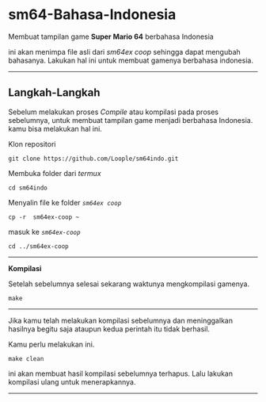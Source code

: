 # sm64-Bahasa-Indonesia

Membuat tampilan game **Super Mario 64** berbahasa Indonesia

ini akan menimpa file asli dari *sm64ex coop* sehingga dapat mengubah bahasanya. Lakukan hal ini untuk membuat gamenya berbahasa indonesia.
__________________________________________________


## Langkah-Langkah

Sebelum melakukan proses *Compile* atau kompilasi pada proses sebelumnya, untuk membuat tampilan game menjadi berbahasa Indonesia. kamu bisa melakukan hal ini.

Klon repositori
```
git clone https://github.com/Loople/sm64indo.git
```

Membuka folder dari *termux*
```
cd sm64indo
```
  

Menyalin file ke folder *`sm64ex coop`*
```
cp -r  sm64ex-coop ~
```

masuk ke *`sm64ex-coop`*
```
cd ../sm64ex-coop
```
__________________________________________________

**Kompilasi**

Setelah sebelumnya selesai sekarang waktunya mengkompilasi gamenya.

```
make
```
__________________________________________________

Jika kamu telah melakukan kompilasi sebelumnya dan meninggalkan hasilnya begitu saja ataupun
kedua perintah itu tidak berhasil.

Kamu perlu melakukan ini.
```
make clean
```

ini akan membuat hasil kompilasi sebelumnya terhapus.
Lalu lakukan kompilasi ulang untuk menerapkannya.
__________________________________________________
